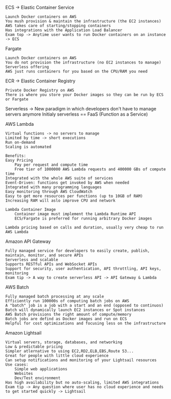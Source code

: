ECS -> Elastic Container Service

    Launch Docker containers on AWS
    You mush provision & maintain the infrastructure (the EC2 instances)
    AWS takes care of starting/stopping containers
    Has integrations with the Application Load Balancer
    Exam top -> Anytime user wants to run Docker containers on an instance -> ECS

Fargate

    Launch Docker containers on AWS
    You do not provision the infrastructure (no EC2 instances to manage)
    Serverless offering
    AWS just runs containers for you based on the CPU/RAM you need

ECR -> Elastic Container Registry

    Private Docker Registry on AWS
    There is where you store your Docker images so they can be run by ECS or Fargate

Serverless -> New paradigm in which developers don't have to manage servers anymore
Initialy serverless == FaaS (Function as a Service)

AWS Lambda

    Virtual functions -> no servers to manage
    Limited by time -> short executions
    Run on-demand
    Scaling is automated

    Benefits:
    Easy Pricing
        Pay per request and compute time
        Free tier of 1000000 AWS Lambda requests and 400000 GBs of compute time
    Integrated with the whole AWS suite of services
    Event-Driven: functions get invoked by AWS when needed
    Integrated with many programming languages
    Easy monitoring through AWS CloudWatch
    Easy to get more resources per functions (up to 10GB of RAM)
    Increasing RAM will aslo improve CPU and network

    Lambda Container Image
        Container image must implement the Lambda Runtime API
        ECS/Fargate is preferred for running arbitrary Docker images

    Lambda pricing based on calls and duration, usually very cheap to run AWS Lambda

Amazon API Gateway

    Fully managed service for developers to easily create, publish, maintain, monitor, and secure APIs
    Serverless and scalable
    Supports RESTful APIs and WebSocket APIs
    Support for security, user authentication, API throttling, API keys, monitoring
    Exam tip -> A way to create serverless API -> API Gateway & Lambda

AWS Batch

    Fully managed batch processing at any scale
    Efficiently run 100000s of computing batch jobs on AWS
    A "batch" job is a job with a start and an end (opposed to continuos)
    Batch will dynamically launch EC2 instances or Spot instances
    AWS Batch provisions the right amount of compute/memory
    Batch jobs are defind as Docker images and run on ECS
    Helpful for cost optimizations and focusing less on the infrastructure

Amazon Lightsail

    Virtual servers, storage, databases, and networking
    Low & predictable pricing
    Simpler atlernative to using EC2,RD2,ELB,EBS,Route 53...
    Great for people with little cloud experience
    Can setup notifications and monitoring of your Lightsail resources
    Use cases:
        Simple web applications
        Websites
        Dev/Test environment
    Has high availability but no auto-scaling, limited AWS integrations
    Exam tip -> Any question where user has no cloud experience and needs to get started quickly -> Lightsail
